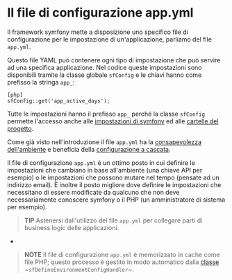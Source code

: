Il file di configurazione app.yml
=================================

Il framework symfony mette a disposizione uno specifico file di configurazione 
per le impostazione di un'applicazione, parliamo del file `app.yml`.

Questo file YAML può contenere ogni tipo di impostazione che può servire ad una 
specifica applicazione. Nel codice queste impostazioni sono disponibili tramite
la classe globale `sfConfig` e le chiavi hanno come prefisso la stringa `app_`:

    [php]
    sfConfig::get('app_active_days');

Tutte le impostazioni hanno il prefisso `app_` perché la classe `sfConfig` 
permette l'accesso anche alle [impostazioni di symfony](#chapter_03_sub_impostazioni_della_configurazione)
ed alle [cartelle del progetto](#chapter_03_sub_le_cartelle).

Come già visto nell'introduzione il file `app.yml` ha la 
[consapevolezza dell'ambiente](#chapter_03_consapevolezza_dell_ambiente) e 
beneficia della [configurazione a cascata](#chapter_03_configurazione_a_cascata).

Il file di configurazione `app.yml` è un ottimo posto in cui definire le impostazioni
che cambiano in base all'ambiente (una chiave API per esempio) o le impostazioni
che possono mutare nel tempo (pensate ad un indirizzo email). È inoltre il posto
migliore dove definire le impostazioni che necessitano di essere modificate da
qualcuno che non deve necessariamente conoscere symfony o il PHP 
(un amministratore di sistema per esempio).

>**TIP**
>Astenersi dall'utilizzo del file `app.yml` per collegare parti di business logic
>delle applicazioni.

-

>**NOTE**
>Il file di configurazione `app.yml` è memorizzato in cache come file 
>PHP; questo processo è gestito in modo automatico dalla [classe](#chapter_14_config_handlers_yml)
>~`sfDefineEnvironmentConfigHandler`~.
